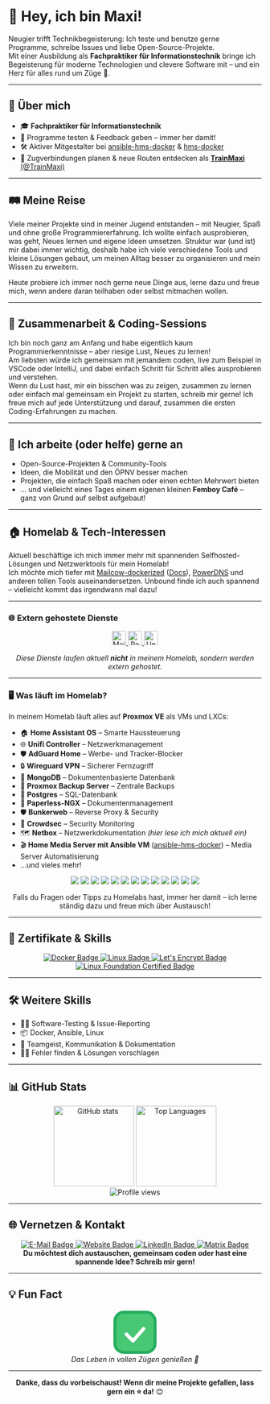 # 👋 Hey, ich bin Maxi!

Neugier trifft Technikbegeisterung: Ich teste und benutze gerne Programme, schreibe Issues und liebe Open-Source-Projekte.  
Mit einer Ausbildung als **Fachpraktiker für Informationstechnik** bringe ich Begeisterung für moderne Technologien und clevere Software mit – und ein Herz für alles rund um Züge 🚄.

---

## 🌟 Über mich

- 🎓 **Fachpraktiker für Informationstechnik**
- 🧪 Programme testen & Feedback geben – immer her damit!
- 🛠️ Aktiver Mitgestalter bei [ansible-hms-docker](https://github.com/ahembree/ansible-hms-docker) & [hms-docker](https://github.com/ahembree/hms-docker)
- 🚂 Zugverbindungen planen & neue Routen entdecken als <a href="https://github.com/TrainMaxi" target="_blank"><b>TrainMaxi</b> (@TrainMaxi)</a>

---

## 🛤️ Meine Reise

Viele meiner Projekte sind in meiner Jugend entstanden – mit Neugier, Spaß und ohne große Programmiererfahrung. Ich wollte einfach ausprobieren, was geht, Neues lernen und eigene Ideen umsetzen. Struktur war (und ist) mir dabei immer wichtig, deshalb habe ich viele verschiedene Tools und kleine Lösungen gebaut, um meinen Alltag besser zu organisieren und mein Wissen zu erweitern.

Heute probiere ich immer noch gerne neue Dinge aus, lerne dazu und freue mich, wenn andere daran teilhaben oder selbst mitmachen wollen.

---

## 🤝 Zusammenarbeit & Coding-Sessions

Ich bin noch ganz am Anfang und habe eigentlich kaum Programmierkenntnisse – aber riesige Lust, Neues zu lernen!  
Am liebsten würde ich gemeinsam mit jemandem coden, live zum Beispiel in VSCode oder IntelliJ, und dabei einfach Schritt für Schritt alles ausprobieren und verstehen.  
Wenn du Lust hast, mir ein bisschen was zu zeigen, zusammen zu lernen oder einfach mal gemeinsam ein Projekt zu starten, schreib mir gerne! Ich freue mich auf jede Unterstützung und darauf, zusammen die ersten Coding-Erfahrungen zu machen. 

---

## 💬 Ich arbeite (oder helfe) gerne an

- Open-Source-Projekten & Community-Tools  
- Ideen, die Mobilität und den ÖPNV besser machen  
- Projekten, die einfach Spaß machen oder einen echten Mehrwert bieten  
- … und vielleicht eines Tages einem eigenen kleinen **Femboy Café** – ganz von Grund auf selbst aufgebaut!

---

## 🏠 Homelab & Tech-Interessen

Aktuell beschäftige ich mich immer mehr mit spannenden Selfhosted-Lösungen und Netzwerktools für mein Homelab!  
Ich möchte mich tiefer mit [Mailcow-dockerized](https://github.com/mailcow/mailcow-dockerized) ([Docs](https://docs.mailcow.email/)), [PowerDNS](https://github.com/PowerDNS/pdns) und anderen tollen Tools auseinandersetzen. Unbound finde ich auch spannend – vielleicht kommt das irgendwann mal dazu!

---

### 🌐 Extern gehostete Dienste

<div align="center">
  <a href="https://github.com/mailcow/mailcow-dockerized" target="_blank">
    <img src="https://img.shields.io/badge/Mailcow--dockerized-009688?logo=docker&logoColor=white&style=for-the-badge" alt="Mailcow-dockerized Badge" height="28"/>
  </a>
  <a href="https://github.com/PowerDNS/pdns" target="_blank">
    <img src="https://img.shields.io/badge/PowerDNS-F6C915?logo=powerdns&logoColor=white&style=for-the-badge" alt="PowerDNS Badge" height="28"/>
  </a>
  <a href="https://www.nlnetlabs.nl/projects/unbound/" target="_blank">
    <img src="https://img.shields.io/badge/Unbound-grey?logo=unbound&logoColor=white&style=for-the-badge" alt="Unbound Badge" height="28"/>
  </a>
</div>

<p align="center">
  <em>Diese Dienste laufen aktuell <b>nicht</b> in meinem Homelab, sondern werden extern gehostet.</em>
</p>

---

### 🖥️ Was läuft im Homelab?

In meinem Homelab läuft alles auf <b>Proxmox VE</b> als VMs und LXCs:

- 🏠 <b>Home Assistant OS</b> – Smarte Haussteuerung  
- 🌐 <b>Unifi Controller</b> – Netzwerkmanagement  
- 🛡️ <b>AdGuard Home</b> – Werbe- und Tracker-Blocker  
- 🔒 <b>Wireguard VPN</b> – Sicherer Fernzugriff  
- 🍃 <b>MongoDB</b> – Dokumentenbasierte Datenbank  
- 💾 <b>Proxmox Backup Server</b> – Zentrale Backups  
- 🐘 <b>Postgres</b> – SQL-Datenbank  
- 📄 <b>Paperless-NGX</b> – Dokumentenmanagement  
- 🛡️ <b>Bunkerweb</b> – Reverse Proxy & Security  
- 👮 <b>Crowdsec</b> – Security Monitoring  
- 🗺️ <b>Netbox</b> – Netzwerkdokumentation <i>(hier lese ich mich aktuell ein)</i>  
- 🎬 <b>Home Media Server mit Ansible VM</b> ([ansible-hms-docker](https://github.com/ahembree/ansible-hms-docker)) – Media Server Automatisierung  
- ...und vieles mehr!

<div align="center">
  <img src="https://img.shields.io/badge/Proxmox%20VE-E57000?logo=proxmox&logoColor=white&style=for-the-badge"/>
  <img src="https://img.shields.io/badge/Home%20Assistant-41BDF5?logo=homeassistant&logoColor=white&style=for-the-badge"/>
  <img src="https://img.shields.io/badge/AdGuard%20Home-68BC71?logo=adguard&logoColor=white&style=for-the-badge"/>
  <img src="https://img.shields.io/badge/WireGuard-88171A?logo=wireguard&logoColor=white&style=for-the-badge"/>
  <img src="https://img.shields.io/badge/mongodb-47A248?logo=mongodb&logoColor=white&style=for-the-badge"/>
  <img src="https://img.shields.io/badge/Proxmox%20Backup%20Server-0F253A?logo=proxmox&logoColor=white&style=for-the-badge"/>
  <img src="https://img.shields.io/badge/UniFi-233D7F?logo=ubiquiti&logoColor=white&style=for-the-badge"/>
  <img src="https://img.shields.io/badge/PostgreSQL-336791?logo=postgresql&logoColor=white&style=for-the-badge"/>
  <img src="https://img.shields.io/badge/paperless--ngx-363636?logo=readthedocs&logoColor=white&style=for-the-badge"/>
  <img src="https://img.shields.io/badge/BunkerWeb-6E44FF?style=for-the-badge"/>
  <img src="https://img.shields.io/badge/CrowdSec-5A8DEE?logo=crowdsource&logoColor=white&style=for-the-badge"/>
  <img src="https://img.shields.io/badge/NetBox-2D6ABA?logo=netbox&logoColor=white&style=for-the-badge"/>
  <img src="https://img.shields.io/badge/Ansible-EE0000?logo=ansible&logoColor=white&style=for-the-badge"/>
</div>

<p align="center">
  Falls du Fragen oder Tipps zu Homelabs hast, immer her damit – ich lerne ständig dazu und freue mich über Austausch!
</p>

---

## 🏅 Zertifikate & Skills

<div align="center">

  <a href="https://www.docker.com/">
    <img src="https://img.shields.io/badge/Docker-2496ED?logo=docker&logoColor=white&style=for-the-badge" alt="Docker Badge"/>
  </a>
  <a href="https://www.kernel.org/">
    <img src="https://img.shields.io/badge/Linux-FCC624?logo=linux&logoColor=black&style=for-the-badge" alt="Linux Badge"/>
  </a>
  <a href="https://letsencrypt.org/">
    <img src="https://img.shields.io/badge/let's%20encrypt-003A70?logo=letsencrypt&logoColor=white&style=for-the-badge" alt="Let's Encrypt Badge"/>
  </a>
  <a href="https://training.linuxfoundation.org/certification/">
    <img src="https://img.shields.io/badge/Linux%20Foundation-Certified-blue?style=for-the-badge&logo=linuxfoundation" alt="Linux Foundation Certified Badge"/>
  </a>

</div>

---

## 🛠️ Weitere Skills

- 🧑‍💻 Software-Testing & Issue-Reporting
- 📦 Docker, Ansible, Linux
- 🤝 Teamgeist, Kommunikation & Dokumentation
- 🕵️‍♂️ Fehler finden & Lösungen vorschlagen

---

## 📊 GitHub Stats

<div align="center">

  <img src="https://github-readme-stats.vercel.app/api?username=KnuffigerMaxi&show_icons=true&hide_title=true&count_private=true&theme=github_dark" alt="GitHub stats" height="160" />
  <img src="https://github-readme-stats.vercel.app/api/top-langs/?username=KnuffigerMaxi&layout=compact&theme=github_dark&hide_title=true" alt="Top Languages" height="160"/>
  <br/>
  <img src="https://komarev.com/ghpvc/?username=KnuffigerMaxi&color=blueviolet" alt="Profile views" />

</div>

---

## 🌐 Vernetzen & Kontakt

<div align="center">
  <a href="mailto:knuffigermax@gmail.com">
    <img src="https://img.shields.io/badge/E--Mail-knuffigermax@gmail.com-blue?logo=gmail&logoColor=white&style=for-the-badge" alt="E-Mail Badge"/>
  </a>
  <a href="https://maxi.home64.de" target="_blank">
    <img src="https://img.shields.io/badge/Website-maxi.home64.de-4E9A06?logo=firefox-browser&logoColor=white&style=for-the-badge" alt="Website Badge"/>
  </a>
  <a href="https://www.linkedin.com/in/knuffigercarsten/">
    <img src="https://img.shields.io/badge/LinkedIn-blue?logo=linkedin&logoColor=white&style=for-the-badge" alt="LinkedIn Badge"/>
  </a>
  <a href="https://matrix.to/#/@femboymaxi:tchncs.de">
    <img src="https://img.shields.io/badge/Matrix-%40femboymaxi%3Atchncs.de-13B37B?logo=matrix&logoColor=white&style=for-the-badge" alt="Matrix Badge"/>
  </a>
</div>

<div align="center">
  <b>Du möchtest dich austauschen, gemeinsam coden oder hast eine spannende Idee? Schreib mir gern!</b>
</div>

---

## 💡 Fun Fact

<div align="center">

  <!-- Grünes Gdata-Logo mit Häkchen als SVG (freies Symbol im GDATA-Stil) -->
  <svg width="90" height="90" viewBox="0 0 90 90" fill="none" xmlns="http://www.w3.org/2000/svg">
    <rect x="5" y="5" width="80" height="80" rx="18" fill="#48C774" stroke="#27ae60" stroke-width="6"/>
    <path d="M28 49L41 62L62 38" stroke="white" stroke-width="7" stroke-linecap="round" stroke-linejoin="round"/>
  </svg>

  <br/>
  <em>Das Leben in vollen Zügen genießen 🚆</em>
</div>

---

<p align="center"><b>Danke, dass du vorbeischaust! Wenn dir meine Projekte gefallen, lass gern ein ⭐️ da!</b> 😊</p>
